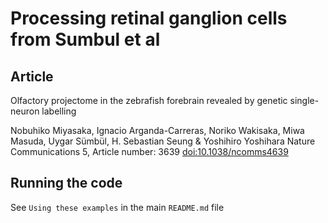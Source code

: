 # Processing retinal ganglion cells from Sumbul et al
## Article
Olfactory projectome in the zebrafish forebrain revealed by genetic single-neuron labelling

Nobuhiko Miyasaka, Ignacio Arganda-Carreras, Noriko Wakisaka, Miwa Masuda, Uygar Sümbül, H. Sebastian Seung & Yoshihiro Yoshihara
Nature Communications 5, Article number: 3639 [doi:10.1038/ncomms4639](http://dx.doi.org/10.1038/ncomms4639)

## Running the code

See `Using these examples` in the main `README.md` file